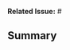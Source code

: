 **Related Issue:** #

## Summary

<!-- Please make sure the PR title and/or commit message adheres to the https://www.conventionalcommits.org specification. -->
